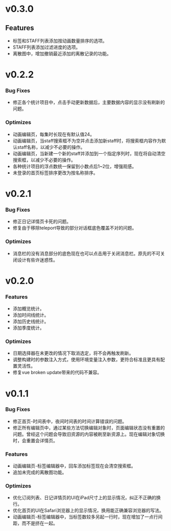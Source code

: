 # v0.3.0
## Features
* 标签和STAFF列表添加按动画数量排序的选项。
* STAFF列表添加过滤进度的选项。
* 离散图中，增加撤销最近添加的离散记录的功能。

# v0.2.2
### Bug Fixes
* 修正各个统计项目中，点击手动更新数据后，主要数据内容的显示没有刷新的问题。
### Optimizes
* 动画编辑页，每集时长现在有默认值24。
* 动画编辑页，当staff搜索框不为空并点击添加新staff时，将搜索框内容作为默认staff名称，以减少不必要的操作。
* 动画编辑页，当新建一个新的staff并添加到一个指定序列时，现在将自动清空搜索框，以减少不必要的操作。
* 各种统计项目的浮点数统一保留到小数点后1~2位，增强观感。
* 未登录的首页标签排序更改为按名称排序。

# v0.2.1
### Bug Fixes
* 修正日记详情页卡死的问题。
* 修复由于移除teleport导致的部分对话框底色覆盖不对的问题。
### Optimizes
* 消息栏的没有消息部分的底色现在也可以点击用于关闭消息栏。原先的不可关闭设计有些许迷惑性。

# v0.2.0
### Features
* 添加概览统计。
* 添加时间线统计。
* 添加历史线统计。
* 添加季度统计。
### Optimizes
* 日期选择器在未更改的情况下取消选定，将不会再触发刷新。
* 调整构建时的参数注入方式，使用环境变量注入参数，更符合标准且更具有配置灵活性。
* 修复vue broken update带来的代码不兼容。

# v0.1.1
### Bug Fixes
* 修正首页-时间表中，夜间时间表的时间计算错误的问题。
* 修正所有编辑页中，通过某些方法切换编辑对象时，页面编辑状态没有重置的问题。曾经这个问题会导致旧资源的内容被刷至新资源上。现在编辑对象切换时，会重置会详情页。
### Features
* 动画编辑页-标签编辑器中，回车添加标签现在会清空搜索框。
* 追加未完成的离散图功能。
### Optimizes
* 优化订阅列表、日记详情页的UI在iPad尺寸上的显示情况，纠正不正确的换行。
* 优化首页的UI在Safari浏览器上的显示情况，换用能正确兼容浏览器的写法。
* 动画编辑页-标签编辑器中，当标签数较多另起一行时，现在增加了一点行间距，而不是挤在一起。
